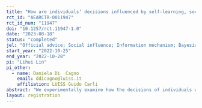 ```yaml
---
title: "How are individuals’ decisions influenced by self-learning, social information and professional suggestions？"
rct_id: "AEARCTR-0011947"
rct_id_num: "11947"
doi: "10.1257/rct.11947-1.0"
date: "2023-08-18"
status: "completed"
jel: "Official advice; Social influence; Information mechanism; Bayesian learning "
start_year: "2022-10-25"
end_year: "2022-10-28"
pi: "Lihui Lin"
pi_other:
  - name: Daniela Di  Cagno
    email: ddicagno@luiss.it
    affiliation: LUISS Guido Carli
abstract: "We experimentally examine how the decisions of individuals with heterogenous true states of the world are interactively influenced by self-experience, professional suggestions and non-instrumental social information, and individuals react to contradictory information between information sources. Our main research found an important factor: information congruence between information sources significantly affects the evolution of the decisions in a group. Moreover, we surprisingly found stronger irrational herding (following the social consensus) when the official suggestions were private personalized information. The possible application of advice mechanisms is discussed based on simulation. "
layout: registration
---
```


